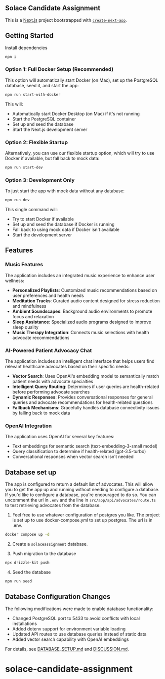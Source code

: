 ## Solace Candidate Assignment

This is a [Next.js](https://nextjs.org/) project bootstrapped with [`create-next-app`](https://github.com/vercel/next.js/tree/canary/packages/create-next-app).

## Getting Started

Install dependencies

```bash
npm i
```

### Option 1: Full Docker Setup (Recommended)

This option will automatically start Docker (on Mac), set up the PostgreSQL database, seed it, and start the app:

```bash
npm run start-with-docker
```

This will:

- Automatically start Docker Desktop (on Mac) if it's not running
- Start the PostgreSQL container
- Set up and seed the database
- Start the Next.js development server

### Option 2: Flexible Startup

Alternatively, you can use our flexible startup option, which will try to use Docker if available, but fall back to mock data:

```bash
npm run start-dev
```

### Option 3: Development Only

To just start the app with mock data without any database:

```bash
npm run dev
```

This single command will:

- Try to start Docker if available
- Set up and seed the database if Docker is running
- Fall back to using mock data if Docker isn't available
- Start the development server

## Features

### Music Features

The application includes an integrated music experience to enhance user wellness:

- **Personalized Playlists**: Customized music recommendations based on user preferences and health needs
- **Meditation Tracks**: Curated audio content designed for stress reduction and mindfulness
- **Ambient Soundscapes**: Background audio environments to promote focus and relaxation
- **Sleep Assistance**: Specialized audio programs designed to improve sleep quality
- **Music Therapy Integration**: Connects music selections with health advocate recommendations

### AI-Powered Patient Advocacy Chat

The application includes an intelligent chat interface that helps users find relevant healthcare advocates based on their specific needs:

- **Vector Search**: Uses OpenAI's embedding model to semantically match patient needs with advocate specialties
- **Intelligent Query Routing**: Determines if user queries are health-related before performing advocate searches
- **Dynamic Responses**: Provides conversational responses for general queries and advocate recommendations for health-related questions
- **Fallback Mechanisms**: Gracefully handles database connectivity issues by falling back to mock data

### OpenAI Integration

The application uses OpenAI for several key features:

- Text embeddings for semantic search (text-embedding-3-small model)
- Query classification to determine if health-related (gpt-3.5-turbo)
- Conversational responses when vector search isn't needed

## Database set up

The app is configured to return a default list of advocates. This will allow you to get the app up and running without needing to configure a database. If you'd like to configure a database, you're encouraged to do so. You can uncomment the url in `.env` and the line in `src/app/api/advocates/route.ts` to test retrieving advocates from the database.

1. Feel free to use whatever configuration of postgres you like. The project is set up to use docker-compose.yml to set up postgres. The url is in .env.

```bash
docker compose up -d
```

2. Create a `solaceassignment` database.

3. Push migration to the database

```bash
npx drizzle-kit push
```

4. Seed the database

```bash
npm run seed
```

## Database Configuration Changes

The following modifications were made to enable database functionality:

- Changed PostgreSQL port to 5433 to avoid conflicts with local installations
- Added dotenv support for environment variable loading
- Updated API routes to use database queries instead of static data
- Added vector search capability with OpenAI embeddings

For details, see [DATABASE_SETUP.md](./DATABASE_SETUP.md) and [DISCUSSION.md](./DISCUSSION.md).

# solace-candidate-assignment
